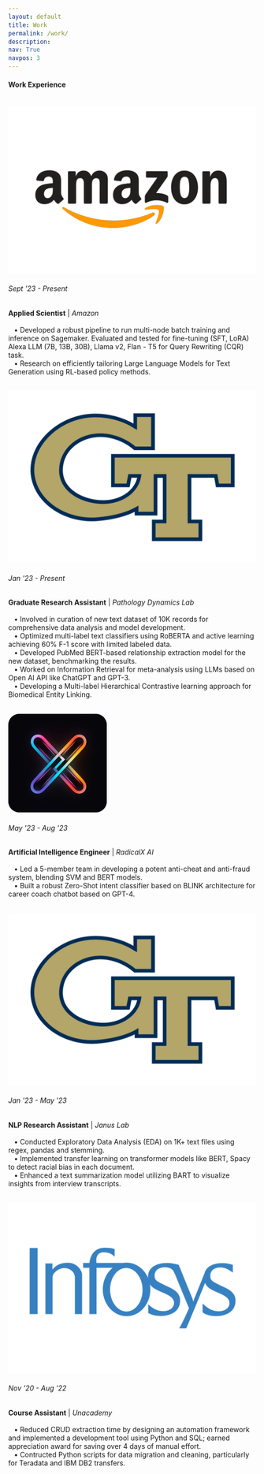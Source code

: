 ```yaml
---
layout: default
title: Work
permalink: /work/
description: 
nav: True
navpos: 3
---
```


#### Work Experience
<br>
<div class="work">
  
  <div class="work-item vertical-center-text">
    <div class="work-bubble-with-date">
      <img src="/assets/img/work/amazon.png" class="work-bubble" />
      <h6>Sept '23 - Present</h6>
    </div>
    <p class="work-text">
      <strong>Applied Scientist</strong> | <i>Amazon</i> <br/>
      <br>
       &nbsp;&nbsp;&nbsp;&bull; Developed a robust pipeline to run multi-node batch training and inference on Sagemaker. Evaluated and tested for fine-tuning (SFT, LoRA) Alexa LLM (7B, 13B, 30B), Llama v2, Flan - T5 for Query Rewriting (CQR) task.
      <br>
       &nbsp;&nbsp;&nbsp;&bull; Research on efficiently tailoring Large Language Models for Text Generation using RL-based policy methods.
    </p>
    <br>
  </div>

  <div class="work-item vertical-center-text">
    <div class="work-bubble-with-date">
      <img src="/assets/img/work/georgiatech.png" class="work-bubble" />
      <h6>Jan '23 - Present</h6>
    </div>
    <p class="work-text">
      <strong>Graduate Research Assistant</strong> | <i>Pathology Dynamics Lab</i> <br/>
      <br>
       &nbsp;&nbsp;&nbsp;&bull; Involved in curation of new text dataset of 10K records for comprehensive data analysis and model development.
      <br>
       &nbsp;&nbsp;&nbsp;&bull; Optimized multi-label text classifiers using RoBERTA and active learning achieving 60% F-1 score with limited labeled data.
      <br>
       &nbsp;&nbsp;&nbsp;&bull; Developed PubMed BERT-based relationship extraction model for the new dataset, benchmarking the results.
      <br>
       &nbsp;&nbsp;&nbsp;&bull; Worked on Information Retrieval for meta-analysis using LLMs based on Open AI API like ChatGPT and GPT-3.
      <br>
       &nbsp;&nbsp;&nbsp;&bull; Developing a Multi-label Hierarchical Contrastive learning approach for Biomedical Entity Linking.
    </p>
    <br>
  </div>

  <div class="work-item vertical-center-text">
    <div class="work-bubble-with-date">
      <img src="/assets/img/work/radicalx.jpeg" class="work-bubble" />
      <h6>May '23 - Aug '23</h6>
    </div>
    <p class="work-text">
      <strong>Artificial Intelligence Engineer</strong> | <i>RadicalX AI</i> <br/>
        <br>
        &nbsp;&nbsp;&nbsp;&bull; Led a 5-member team in developing a potent anti-cheat and anti-fraud system, blending SVM and BERT models.
        <br>
        &nbsp;&nbsp;&nbsp;&bull; Built a robust Zero-Shot intent classifier based on BLINK architecture for career coach chatbot based on GPT-4.
    </p>
    <br>
  </div>


  <div class="work-item vertical-center-text">
    <div class="work-bubble-with-date">
      <img src="/assets/img/work/georgiatech.png" class="work-bubble" />
      <h6>Jan '23 - May '23</h6>
    </div>
    <p class="work-text">
      <strong>NLP Research Assistant</strong> | <i>Janus Lab</i> <br/>
      <br>
       &nbsp;&nbsp;&nbsp;&bull; Conducted Exploratory Data Analysis (EDA) on 1K+ text files using regex, pandas and stemming.
      <br>
       &nbsp;&nbsp;&nbsp;&bull; Implemented transfer learning on transformer models like BERT, Spacy to detect racial bias in each document.
      <br>
       &nbsp;&nbsp;&nbsp;&bull; Enhanced a text summarization model utilizing BART to visualize insights from interview transcripts.
    </p>
    <br>
  </div>
  

  <div class="work-item vertical-center-text">
    <div class="work-bubble-with-date">
      <img src="/assets/img/work/Infosys.png" class="work-bubble" />
      <h6>Nov '20 - Aug '22</h6>
    </div>
    <p class="work-text">
      <strong>Course Assistant</strong> | <i>Unacademy</i> <br/>
      <br>
       &nbsp;&nbsp;&nbsp;&bull; Reduced CRUD extraction time by designing an automation framework and implemented a development tool using Python and SQL; earned appreciation award for saving over 4 days of manual effort.
      <br>
       &nbsp;&nbsp;&nbsp;&bull; Contructed Python scripts for data migration and cleaning, particularly for Teradata and IBM DB2 transfers.
    </p>
    <br>
  </div>

</div>